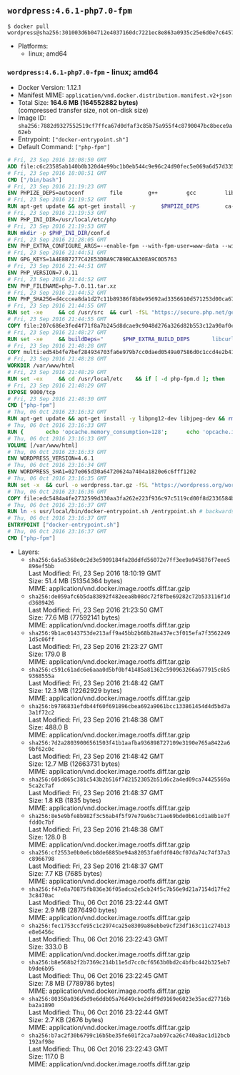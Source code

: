 ## `wordpress:4.6.1-php7.0-fpm`

```console
$ docker pull wordpress@sha256:301003d6b04712e4037160dc7221ec8e863a0935c25e6d0e7c64573759126f5f
```

-	Platforms:
	-	linux; amd64

### `wordpress:4.6.1-php7.0-fpm` - linux; amd64

-	Docker Version: 1.12.1
-	Manifest MIME: `application/vnd.docker.distribution.manifest.v2+json`
-	Total Size: **164.6 MB (164552882 bytes)**  
	(compressed transfer size, not on-disk size)
-	Image ID: `sha256:7882d9327552519cf7ffca67d0dfaf3c85b75a955f4c8790047bc8bece9a62eb`
-	Entrypoint: `["docker-entrypoint.sh"]`
-	Default Command: `["php-fpm"]`

```dockerfile
# Fri, 23 Sep 2016 18:08:50 GMT
ADD file:c6c23585ab140b0b320d4e99bc1b0eb544c9e96c24d90fec5e069a6d57d335ca in / 
# Fri, 23 Sep 2016 18:08:51 GMT
CMD ["/bin/bash"]
# Fri, 23 Sep 2016 21:19:23 GMT
ENV PHPIZE_DEPS=autoconf 		file 		g++ 		gcc 		libc-dev 		make 		pkg-config 		re2c
# Fri, 23 Sep 2016 21:19:52 GMT
RUN apt-get update && apt-get install -y 		$PHPIZE_DEPS 		ca-certificates 		curl 		libedit2 		libsqlite3-0 		libxml2 		xz-utils 	--no-install-recommends && rm -r /var/lib/apt/lists/*
# Fri, 23 Sep 2016 21:19:53 GMT
ENV PHP_INI_DIR=/usr/local/etc/php
# Fri, 23 Sep 2016 21:19:53 GMT
RUN mkdir -p $PHP_INI_DIR/conf.d
# Fri, 23 Sep 2016 21:28:05 GMT
ENV PHP_EXTRA_CONFIGURE_ARGS=--enable-fpm --with-fpm-user=www-data --with-fpm-group=www-data
# Fri, 23 Sep 2016 21:44:51 GMT
ENV GPG_KEYS=1A4E8B7277C42E53DBA9C7B9BCAA30EA9C0D5763
# Fri, 23 Sep 2016 21:44:51 GMT
ENV PHP_VERSION=7.0.11
# Fri, 23 Sep 2016 21:44:52 GMT
ENV PHP_FILENAME=php-7.0.11.tar.xz
# Fri, 23 Sep 2016 21:44:52 GMT
ENV PHP_SHA256=d4cccea8da1d27c11b89386f8b8e95692ad3356610d571253d00ca67d524c735
# Fri, 23 Sep 2016 21:44:55 GMT
RUN set -xe 	&& cd /usr/src 	&& curl -fSL "https://secure.php.net/get/$PHP_FILENAME/from/this/mirror" -o php.tar.xz 	&& echo "$PHP_SHA256 *php.tar.xz" | sha256sum -c - 	&& curl -fSL "https://secure.php.net/get/$PHP_FILENAME.asc/from/this/mirror" -o php.tar.xz.asc 	&& export GNUPGHOME="$(mktemp -d)" 	&& for key in $GPG_KEYS; do 		gpg --keyserver ha.pool.sks-keyservers.net --recv-keys "$key"; 	done 	&& gpg --batch --verify php.tar.xz.asc php.tar.xz 	&& rm -r "$GNUPGHOME"
# Fri, 23 Sep 2016 21:44:55 GMT
COPY file:207c686e3fed4f71f8a7b245d8dcae9c9048d276a326d82b553c12a90af0c0ca in /usr/local/bin/ 
# Fri, 23 Sep 2016 21:48:27 GMT
RUN set -xe 	&& buildDeps=" 		$PHP_EXTRA_BUILD_DEPS 		libcurl4-openssl-dev 		libedit-dev 		libsqlite3-dev 		libssl-dev 		libxml2-dev 	" 	&& apt-get update && apt-get install -y $buildDeps --no-install-recommends && rm -rf /var/lib/apt/lists/* 		&& docker-php-source extract 	&& cd /usr/src/php 	&& ./configure 		--with-config-file-path="$PHP_INI_DIR" 		--with-config-file-scan-dir="$PHP_INI_DIR/conf.d" 				--disable-cgi 				--enable-ftp 		--enable-mbstring 		--enable-mysqlnd 				--with-curl 		--with-libedit 		--with-openssl 		--with-zlib 				$PHP_EXTRA_CONFIGURE_ARGS 	&& make -j"$(nproc)" 	&& make install 	&& { find /usr/local/bin /usr/local/sbin -type f -executable -exec strip --strip-all '{}' + || true; } 	&& make clean 	&& docker-php-source delete 		&& apt-get purge -y --auto-remove -o APT::AutoRemove::RecommendsImportant=false $buildDeps
# Fri, 23 Sep 2016 21:48:28 GMT
COPY multi:ed54b4fe7bef284934703fa6e979b7cc0daed0549a07586d0c1ccd4e2b41884a in /usr/local/bin/ 
# Fri, 23 Sep 2016 21:48:28 GMT
WORKDIR /var/www/html
# Fri, 23 Sep 2016 21:48:29 GMT
RUN set -ex 	&& cd /usr/local/etc 	&& if [ -d php-fpm.d ]; then 		sed 's!=NONE/!=!g' php-fpm.conf.default | tee php-fpm.conf > /dev/null; 		cp php-fpm.d/www.conf.default php-fpm.d/www.conf; 	else 		mkdir php-fpm.d; 		cp php-fpm.conf.default php-fpm.d/www.conf; 		{ 			echo '[global]'; 			echo 'include=etc/php-fpm.d/*.conf'; 		} | tee php-fpm.conf; 	fi 	&& { 		echo '[global]'; 		echo 'error_log = /proc/self/fd/2'; 		echo; 		echo '[www]'; 		echo '; if we send this to /proc/self/fd/1, it never appears'; 		echo 'access.log = /proc/self/fd/2'; 		echo; 		echo 'clear_env = no'; 		echo; 		echo '; Ensure worker stdout and stderr are sent to the main error log.'; 		echo 'catch_workers_output = yes'; 	} | tee php-fpm.d/docker.conf 	&& { 		echo '[global]'; 		echo 'daemonize = no'; 		echo; 		echo '[www]'; 		echo 'listen = [::]:9000'; 	} | tee php-fpm.d/zz-docker.conf
# Fri, 23 Sep 2016 21:48:29 GMT
EXPOSE 9000/tcp
# Fri, 23 Sep 2016 21:48:30 GMT
CMD ["php-fpm"]
# Thu, 06 Oct 2016 23:16:32 GMT
RUN apt-get update && apt-get install -y libpng12-dev libjpeg-dev && rm -rf /var/lib/apt/lists/* 	&& docker-php-ext-configure gd --with-png-dir=/usr --with-jpeg-dir=/usr 	&& docker-php-ext-install gd mysqli opcache
# Thu, 06 Oct 2016 23:16:33 GMT
RUN { 		echo 'opcache.memory_consumption=128'; 		echo 'opcache.interned_strings_buffer=8'; 		echo 'opcache.max_accelerated_files=4000'; 		echo 'opcache.revalidate_freq=2'; 		echo 'opcache.fast_shutdown=1'; 		echo 'opcache.enable_cli=1'; 	} > /usr/local/etc/php/conf.d/opcache-recommended.ini
# Thu, 06 Oct 2016 23:16:33 GMT
VOLUME [/var/www/html]
# Thu, 06 Oct 2016 23:16:33 GMT
ENV WORDPRESS_VERSION=4.6.1
# Thu, 06 Oct 2016 23:16:34 GMT
ENV WORDPRESS_SHA1=027e065d30a64720624a7404a1820e6c6fff1202
# Thu, 06 Oct 2016 23:16:35 GMT
RUN set -x 	&& curl -o wordpress.tar.gz -fSL "https://wordpress.org/wordpress-${WORDPRESS_VERSION}.tar.gz" 	&& echo "$WORDPRESS_SHA1 *wordpress.tar.gz" | sha1sum -c - 	&& tar -xzf wordpress.tar.gz -C /usr/src/ 	&& rm wordpress.tar.gz 	&& chown -R www-data:www-data /usr/src/wordpress
# Thu, 06 Oct 2016 23:16:36 GMT
COPY file:edc5484a4fe2732599d330aa3fa262e223f936c97c5119cd00f8d2336584ba48 in /usr/local/bin/ 
# Thu, 06 Oct 2016 23:16:37 GMT
RUN ln -s usr/local/bin/docker-entrypoint.sh /entrypoint.sh # backwards compat
# Thu, 06 Oct 2016 23:16:37 GMT
ENTRYPOINT ["docker-entrypoint.sh"]
# Thu, 06 Oct 2016 23:16:37 GMT
CMD ["php-fpm"]
```

-	Layers:
	-	`sha256:6a5a5368e0c2d3e5909184fa28ddfd56072e7ff3ee9a945876f7eee5896ef5bb`  
		Last Modified: Fri, 23 Sep 2016 18:10:19 GMT  
		Size: 51.4 MB (51354364 bytes)  
		MIME: application/vnd.docker.image.rootfs.diff.tar.gzip
	-	`sha256:de059afc6b5da83892f482eea8b08dc72f8fbe69282c72b533116f1dd3689426`  
		Last Modified: Fri, 23 Sep 2016 21:23:50 GMT  
		Size: 77.6 MB (77592141 bytes)  
		MIME: application/vnd.docker.image.rootfs.diff.tar.gzip
	-	`sha256:9b1ac0143753de213aff9a45bb2b68b28a437ec3f015efa7f35622491d5c06ff`  
		Last Modified: Fri, 23 Sep 2016 21:23:27 GMT  
		Size: 179.0 B  
		MIME: application/vnd.docker.image.rootfs.diff.tar.gzip
	-	`sha256:c591c61adc6e6aaa0d5bf0bf41485a81362c590963266a677915c6b59368555a`  
		Last Modified: Fri, 23 Sep 2016 21:48:42 GMT  
		Size: 12.3 MB (12262929 bytes)  
		MIME: application/vnd.docker.image.rootfs.diff.tar.gzip
	-	`sha256:b9786831efdb44f60f691896cbea692a9061bcc133861454d4d5bd7a3a1f72c2`  
		Last Modified: Fri, 23 Sep 2016 21:48:38 GMT  
		Size: 488.0 B  
		MIME: application/vnd.docker.image.rootfs.diff.tar.gzip
	-	`sha256:7d2a28039006561503f41b1aafba936898727109e3190e765a8422a69bf62c0c`  
		Last Modified: Fri, 23 Sep 2016 21:48:42 GMT  
		Size: 12.7 MB (12663731 bytes)  
		MIME: application/vnd.docker.image.rootfs.diff.tar.gzip
	-	`sha256:605d865c381c543b2b516f7d21523052b51d6c2a4ed09ca74425569a5ca2c7af`  
		Last Modified: Fri, 23 Sep 2016 21:48:37 GMT  
		Size: 1.8 KB (1835 bytes)  
		MIME: application/vnd.docker.image.rootfs.diff.tar.gzip
	-	`sha256:8e5e9bfe8b982f3c56ab4f5f97e79a6bc71ae69bde0b61cd1a8b1e7ffdd0c7bf`  
		Last Modified: Fri, 23 Sep 2016 21:48:38 GMT  
		Size: 128.0 B  
		MIME: application/vnd.docker.image.rootfs.diff.tar.gzip
	-	`sha256:cf2553e0b0e6cb8de6885be94a82053fa0fdf040cf07da74c74f37a3c8966798`  
		Last Modified: Fri, 23 Sep 2016 21:48:37 GMT  
		Size: 7.7 KB (7685 bytes)  
		MIME: application/vnd.docker.image.rootfs.diff.tar.gzip
	-	`sha256:f47e8a70875fb836e36f05adca2e5cb24f5c7b56e9d21a7154d17fe23c8470ac`  
		Last Modified: Thu, 06 Oct 2016 23:22:44 GMT  
		Size: 2.9 MB (2876490 bytes)  
		MIME: application/vnd.docker.image.rootfs.diff.tar.gzip
	-	`sha256:fec1753ccfe95c1c2974ca25e8309a86ebbe9cf23df163c11c274b13e8e6456c`  
		Last Modified: Thu, 06 Oct 2016 23:22:43 GMT  
		Size: 333.0 B  
		MIME: application/vnd.docker.image.rootfs.diff.tar.gzip
	-	`sha256:b8e568b2f2b7369c214b11e5d7cc0cf6563b0bd2c4bfbc442b325eb7b9de6b95`  
		Last Modified: Thu, 06 Oct 2016 23:22:45 GMT  
		Size: 7.8 MB (7789786 bytes)  
		MIME: application/vnd.docker.image.rootfs.diff.tar.gzip
	-	`sha256:80350a036d5d9e6ddb05a76d49cbe2ddf9d9169e6023e35acd27716bba2a1890`  
		Last Modified: Thu, 06 Oct 2016 23:22:44 GMT  
		Size: 2.7 KB (2676 bytes)  
		MIME: application/vnd.docker.image.rootfs.diff.tar.gzip
	-	`sha256:b7ac2f30b6799c16b5be35fe601f2ca7aab97ca26c740a8ac1d12bcb192af98e`  
		Last Modified: Thu, 06 Oct 2016 23:22:43 GMT  
		Size: 117.0 B  
		MIME: application/vnd.docker.image.rootfs.diff.tar.gzip
